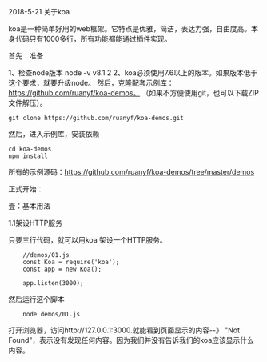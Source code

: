 2018-5-21  关于koa

koa是一种简单好用的web框架。它特点是优雅，简洁，表达力强，自由度高。本身代码只有1000多行，所有功能都能通过插件实现。

首先：准备

1、检查node版本
	node -v
	v8.1.2
2、koa必须使用7.6以上的版本。如果版本低于这个要求，就要升级node。
	然后，克隆配套示例库：https://github.com/ruanyf/koa-demos。  （如果不方便使用git，也可以下载ZIP文件解压）。

	git clone https://github.com/ruanyf/koa-demos.git
	
然后，进入示例库，安装依赖

	cd koa-demos
	npm install
所有的示例源码：https://github.com/ruanyf/koa-demos/tree/master/demos

正式开始：

壹：基本用法

	
1.1架设HTTP服务


只要三行代码，就可以用koa 架设一个HTTP服务。		


		//demos/01.js
		const Koa = require('koa');
		const app = new Koa();
		
		app.listen(3000);

	
然后运行这个脚本
	
		node demos/01.js
	
打开浏览器，访问http://127.0.0.1:3000.就能看到页面显示的内容--》  "Not Found"，表示没有发现任何内容。因为我们并没有告诉我们的koa应该显示什么内容。
	
	
	